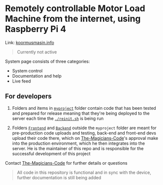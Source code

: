 # Remotely controllable Motor Load Machine from the internet, using Raspberry Pi 4
Link:
[koormusmasin.info](http://koormusmasin.info)
> Currently not active

System page consists of three categories:
- System control
- Documentation and help
- Live feed

## For developers
1. Folders and items in [`myproject`](/myproject/) folder contain code that has been tested and prepared for release
  meaning that they're being deployed to the server each time the [`./reinit.sh`](/myproject/reinit.sh) is being run
  
2. Folders [`Frontend`](Frontend/) and [`Backend`](Backend/) outside the `myproject` folder are meant for pre-production code 
  uploads and testing, back-end and front-end devs upload their code there, which on [The-Magicians-Code](https://github.com/The-Magicians-Code)'s
  approval make into the production environment, which he then integrates into the server. He is the maintainer of this repo
  and is responsible for the successful development of this project

Contact [The-Magicians-Code](https://github.com/The-Magicians-Code) for further details or questions

> All code in this repository is functional and in sync with the device, further documentation is still being added
